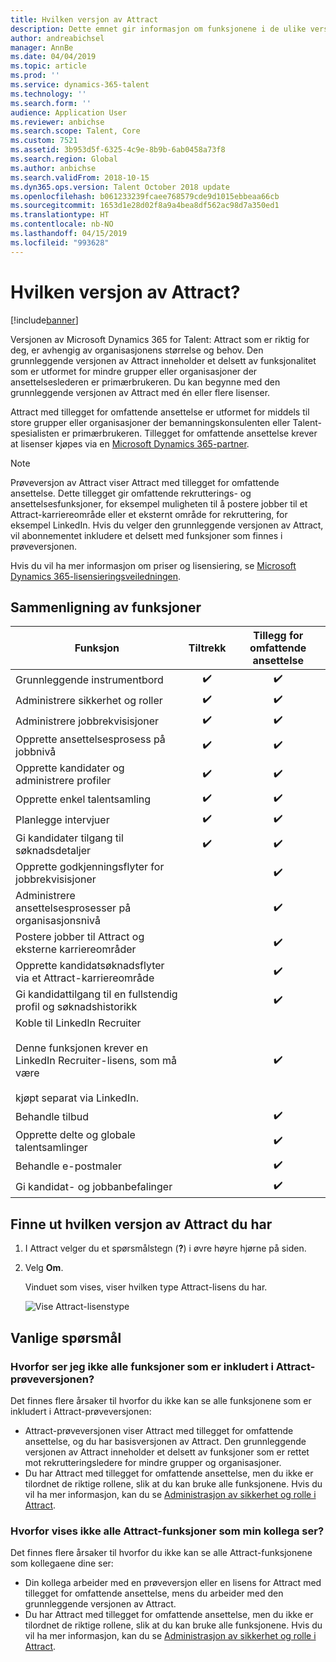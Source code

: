 ```yaml
---
title: Hvilken versjon av Attract
description: Dette emnet gir informasjon om funksjonene i de ulike versjonene av Microsoft Dynamics 365 for Talent - Attract.
author: andreabichsel
manager: AnnBe
ms.date: 04/04/2019
ms.topic: article
ms.prod: ''
ms.service: dynamics-365-talent
ms.technology: ''
ms.search.form: ''
audience: Application User
ms.reviewer: anbichse
ms.search.scope: Talent, Core
ms.custom: 7521
ms.assetid: 3b953d5f-6325-4c9e-8b9b-6ab0458a73f8
ms.search.region: Global
ms.author: anbichse
ms.search.validFrom: 2018-10-15
ms.dyn365.ops.version: Talent October 2018 update
ms.openlocfilehash: b061233239fcaee768579cde9d1015ebbeaa66cb
ms.sourcegitcommit: 1653d1e28d02f8a9a4bea8df562ac98d7a350ed1
ms.translationtype: HT
ms.contentlocale: nb-NO
ms.lasthandoff: 04/15/2019
ms.locfileid: "993628"
---
```

# <a name="which-version-of-attract"></a>Hvilken versjon av Attract?

[!include[banner](../includes/banner.md)]

Versjonen av Microsoft Dynamics 365 for Talent: Attract som er riktig for deg, er avhengig av organisasjonens størrelse og behov. Den grunnleggende versjonen av Attract inneholder et delsett av funksjonalitet som er utformet for mindre grupper eller organisasjoner der ansettelseslederen er primærbrukeren. Du kan begynne med den grunnleggende versjonen av Attract med én eller flere lisenser.

Attract med tillegget for omfattende ansettelse er utformet for middels til store grupper eller organisasjoner der bemanningskonsulenten eller Talent-spesialisten er primærbrukeren. Tillegget for omfattende ansettelse krever at lisenser kjøpes via en [Microsoft Dynamics 365-partner](https://dynamics.microsoft.com/partners/find-a-partner/).

> [!NOTE]
> Prøveversjon av Attract viser Attract med tillegget for omfattende ansettelse. Dette tillegget gir omfattende rekrutterings- og ansettelsesfunksjoner, for eksempel muligheten til å postere jobber til et Attract-karriereområde eller et eksternt område for rekruttering, for eksempel LinkedIn. Hvis du velger den grunnleggende versjonen av Attract, vil abonnementet inkludere et delsett med funksjoner som finnes i prøveversjonen.

Hvis du vil ha mer informasjon om priser og lisensiering, se [Microsoft Dynamics 365-lisensieringsveiledningen](https://go.microsoft.com/fwlink/?LinkId=866544).

## <a name="feature-comparison"></a>Sammenligning av funksjoner

| Funksjon | Tiltrekk | Tillegg for omfattende ansettelse |
| ---------- | :-----------: | :-------------------: |
| Grunnleggende instrumentbord | :heavy_check_mark: | :heavy_check_mark: |
| Administrere sikkerhet og roller | :heavy_check_mark: | :heavy_check_mark: |
| Administrere jobbrekvisisjoner | :heavy_check_mark: | :heavy_check_mark: |
| Opprette ansettelsesprosess på jobbnivå | :heavy_check_mark: | :heavy_check_mark: |
| Opprette kandidater og administrere profiler | :heavy_check_mark: | :heavy_check_mark: |
| Opprette enkel talentsamling | :heavy_check_mark: | :heavy_check_mark: |
| Planlegge intervjuer | :heavy_check_mark: | :heavy_check_mark: |
| Gi kandidater tilgang til søknadsdetaljer | :heavy_check_mark: | :heavy_check_mark: |
| Opprette godkjenningsflyter for jobbrekvisisjoner | | :heavy_check_mark: |
| Administrere ansettelsesprosesser på organisasjonsnivå | | :heavy_check_mark: |
| Postere jobber til Attract og eksterne karriereområder | | :heavy_check_mark: |
| Opprette kandidatsøknadsflyter via et Attract-karriereområde | | :heavy_check_mark: |
| Gi kandidattilgang til en fullstendig profil og søknadshistorikk | | :heavy_check_mark: |
| Koble til LinkedIn Recruiter<br></br>Denne funksjonen krever en LinkedIn Recruiter-lisens, som må være <br></br> kjøpt separat via LinkedIn.</blockquote> | | :heavy_check_mark: |
| Behandle tilbud | | :heavy_check_mark: |
| Opprette delte og globale talentsamlinger | | :heavy_check_mark: |
| Behandle e-postmaler | | :heavy_check_mark: |
| Gi kandidat- og jobbanbefalinger | | :heavy_check_mark: |

## <a name="find-out-which-version-of-attract-you-have"></a>Finne ut hvilken versjon av Attract du har

1. I Attract velger du et spørsmålstegn (**?**) i øvre høyre hjørne på siden.
2. Velg **Om**.

    Vinduet som vises, viser hvilken type Attract-lisens du har.

    ![Vise Attract-lisenstype](media/attract-license-types.png)

## <a name="frequently-asked-questions"></a>Vanlige spørsmål

### <a name="why-dont-i-see-all-the-features-that-were-included-in-the-attract-trial"></a>Hvorfor ser jeg ikke alle funksjoner som er inkludert i Attract-prøveversjonen?

Det finnes flere årsaker til hvorfor du ikke kan se alle funksjonene som er inkludert i Attract-prøveversjonen:

- Attract-prøveversjonen viser Attract med tillegget for omfattende ansettelse, og du har basisversjonen av Attract. Den grunnleggende versjonen av Attract inneholder et delsett av funksjoner som er rettet mot rekrutteringsledere for mindre grupper og organisasjoner.
- Du har Attract med tillegget for omfattende ansettelse, men du ikke er tilordnet de riktige rollene, slik at du kan bruke alle funksjonene. Hvis du vil ha mer informasjon, kan du se [Administrasjon av sikkerhet og rolle i Attract](security-attract.md).

### <a name="why-dont-i-see-all-the-attract-features-that-my-coworker-sees"></a>Hvorfor vises ikke alle Attract-funksjoner som min kollega ser?

Det finnes flere årsaker til hvorfor du ikke kan se alle Attract-funksjonene som kollegaene dine ser:

- Din kollega arbeider med en prøveversjon eller en lisens for Attract med tillegget for omfattende ansettelse, mens du arbeider med den grunnleggende versjonen av Attract.
- Du har Attract med tillegget for omfattende ansettelse, men du ikke er tilordnet de riktige rollene, slik at du kan bruke alle funksjonene. Hvis du vil ha mer informasjon, kan du se [Administrasjon av sikkerhet og rolle i Attract](security-attract.md).
